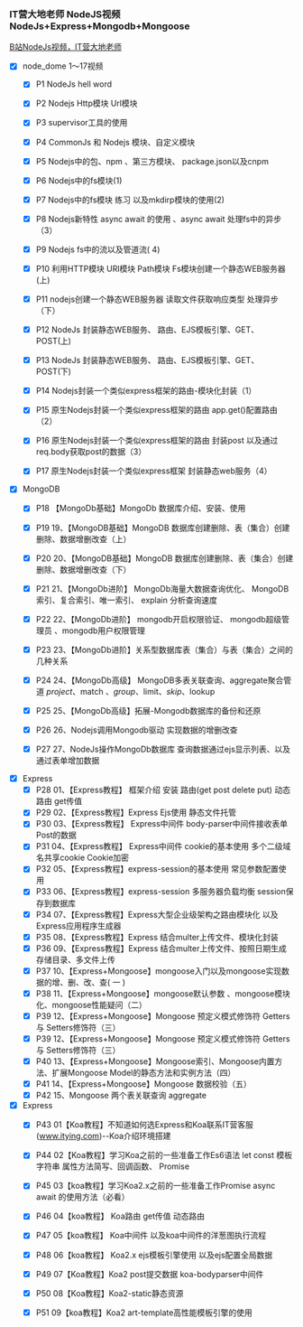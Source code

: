 ### IT营大地老师 NodeJS视频  NodeJs+Express+Mongodb+Mongoose

[B站NodeJs视频，IT营大地老师](https://www.bilibili.com/video/BV16f4y1U7oT?from=search&seid=10962676783387615835)

- [x] node_dome 1～17视频
  - [x] P1 NodeJs hell word

  - [x] P2 Nodejs Http模块 Url模块

  - [x] P3 supervisor工具的使用

  - [x] P4 CommonJs 和 Nodejs 模块、自定义模块

  - [x] P5 Nodejs中的包、npm 、第三方模块、 package.json以及cnpm

  - [x] P6 Nodejs中的fs模块(1)

  - [x] P7 Nodejs中的fs模块 练习 以及mkdirp模块的使用(2)

  - [x] P8 Nodejs新特性 async await 的使用 、async await 处理fs中的异步（3）

  - [x] P9 Nodejs fs中的流以及管道流( 4)

  - [x] P10 利用HTTP模块 URl模块 Path模块 Fs模块创建一个静态WEB服务器(上)

  - [x] P11 nodejs创建一个静态WEB服务器 读取文件获取响应类型 处理异步（下）

  - [x] P12 NodeJs 封装静态WEB服务、 路由、EJS模板引擎、GET、POST(上)

  - [x] P13 NodeJs 封装静态WEB服务、 路由、EJS模板引擎、GET、POST(下)

  - [x] P14 Nodejs封装一个类似express框架的路由-模块化封装（1）

  - [x] P15 原生Nodejs封装一个类似express框架的路由 app.get()配置路由（2）

  - [x] P16 原生Nodejs封装一个类似express框架的路由 封装post 以及通过req.body获取post的数据（3）

  - [x] P17 原生Nodejs封装一个类似express框架 封装静态web服务（4）

- [x] MongoDB
  - [x] P18 【MongoDb基础】MongoDb 数据库介绍、安装、使用

  - [x] P19 19、【MongoDB基础】MongoDB 数据库创建删除、表（集合）创建删除、数据增删改查（上）

  - [x] P20 20、【MongoDB基础】MongoDB 数据库创建删除、表（集合）创建删除、数据增删改查（下）

  - [x] P21 21、【MongoDb进阶】 MongoDb海量大数据查询优化、 MongoDB 索引、复合索引、唯一索引、 explain 分析查询速度

  - [x] P22 22、【MongoDb进阶】 mongodb开启权限验证、 mongodb超级管理员 、mongodb用户权限管理

  - [x] P23 23、【MongoDb进阶】关系型数据库表（集合）与表（集合）之间的几种关系

  - [x] P24 24、【MongoDb高级】 MongoDB多表关联查询、aggregate聚合管道 $project 、$match 、$group、$limit、$skip、$lookup

  - [x] P25 25、【MongoDb高级】拓展-Mongodb数据库的备份和还原

  - [x] P26 26、Nodejs调用Mongodb驱动 实现数据的增删改查

  - [x] P27 27、NodeJs操作MongoDb数据库 查询数据通过ejs显示列表、以及通过表单增加数据

- [x] Express
  - [x] P28 01、【Express教程】 框架介绍 安装 路由(get post delete put) 动态路由 get传值
  - [x] P29 02、【Express教程】Express Ejs使用 静态文件托管
  - [x] P30 03、【Express教程】 Express中间件 body-parser中间件接收表单Post的数据
  - [x] P31 04、【Express教程】 Express中间件 cookie的基本使用 多个二级域名共享cookie Cookie加密
  - [x] P32 05、【Express教程】express-session的基本使用 常见参数配置使用
  - [x] P33 06、【Express教程】express-session 多服务器负载均衡 session保存到数据库
  - [x] P34 07、【Express教程】Express大型企业级架构之路由模块化 以及Express应用程序生成器
  - [x] P35 08、【Express教程】Express 结合multer上传文件、模块化封装
  - [x] P36 09、【Express教程】Express 结合multer上传文件、按照日期生成存储目录、多文件上传
  - [x] P37 10、【Express+Mongoose】mongoose入门以及mongoose实现数据的增、删、改、查( 一 )
  - [x] P38 11、【Express+Mongoose】mongoose默认参数 、mongoose模块化、mongoose性能疑问（二）
  - [x] P39 12、【Express+Mongoose】Mongoose 预定义模式修饰符 Getters与 Setters修饰符（三）
  - [x] P39 12、【Express+Mongoose】Mongoose 预定义模式修饰符 Getters与 Setters修饰符（三）
  - [x] P40 13、【Express+Mongoose】Mongoose索引、Mongoose内置方法、扩展Mongoose Model的静态方法和实例方法（四）
  - [x] P41 14、【Express+Mongoose】Mongoose 数据校验（五）
  - [x] P42 15、Mongoose 两个表关联查询 aggregate

- [x] Express
  - [x] P43 01【Koa教程】不知道如何选Express和Koa联系IT营客服(www.itying.com)--Koa介绍环境搭建

  - [x] P44 02【Koa教程】学习Koa之前的一些准备工作Es6语法 let const 模板字符串 属性方法简写、回调函数、 Promise
  - [x] P45 03【koa教程】学习Koa2.x之前的一些准备工作Promise async await 的使用方法（必看） 

  - [x] P46 04【koa教程】 Koa路由 get传值 动态路由
  - [x] P47 05【koa教程】 Koa中间件 以及koa中间件的洋葱图执行流程
  - [x] P48 06【koa教程】 Koa2.x ejs模板引擎使用 以及ejs配置全局数据
  - [x] P49 07【Koa教程】Koa2 post提交数据 koa-bodyparser中间件
  - [x] P50 08【Koa教程】Koa2-static静态资源
  - [x] P51 09【koa教程】Koa2 art-template高性能模板引擎的使用